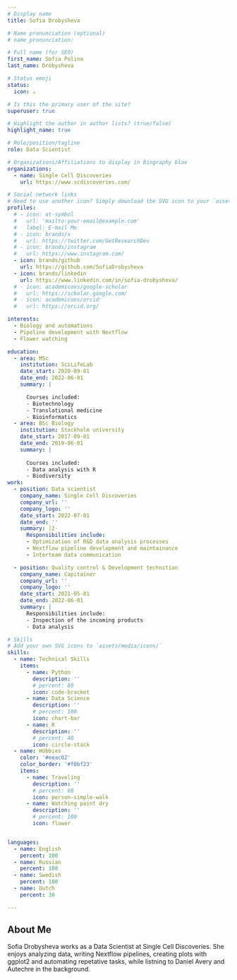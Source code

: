 ```yaml
---
# Display name
title: Sofia Drobysheva

# Name pronunciation (optional)
# name_pronunciation: 

# Full name (for SEO)
first_name: Sofia Polina  
last_name: Drobysheva

# Status emoji
status:
  icon: ☕️

# Is this the primary user of the site?
superuser: true

# Highlight the author in author lists? (true/false)
highlight_name: true

# Role/position/tagline
role: Data Scientist

# Organizations/Affiliations to display in Biography blox
organizations:
  - name: Single Cell Discoveries
    url: https://www.scdiscoveries.com/

# Social network links
# Need to use another icon? Simply download the SVG icon to your `assets/media/icons/` folder.
profiles:
  # - icon: at-symbol
  #   url: 'mailto:your-email@example.com'
  #   label: E-mail Me
  # - icon: brands/x
  #   url: https://twitter.com/GetResearchDev
  # - icon: brands/instagram
  #   url: https://www.instagram.com/
  - icon: brands/github
    url: https://github.com/SofiaDrobysheva
  - icon: brands/linkedin
    url: https://www.linkedin.com/in/sofia-drobysheva/
  # - icon: academicons/google-scholar
  #   url: https://scholar.google.com/
  # - icon: academicons/orcid
  #   url: https://orcid.org/

interests:
  - Biology and automations
  - Pipeline development with Nextflow
  - Flower watching

education:
  - area: MSc
    institution: SciLifeLab
    date_start: 2020-09-01
    date_end: 2022-06-01
    summary: |

      Courses included:
      - Biotechnology
      - Translational medicine
      - Bioinformatics
  - area: BSc Biology
    institution: Stockholm university
    date_start: 2017-09-01
    date_end: 2019-06-01
    summary: |
      
      Courses included:
      - Data analysis with R 
      - Biodiversity
work:
  - position: Data scientist
    company_name: Single Cell Discoveries
    company_url: ''
    company_logo: ''
    date_start: 2022-07-01
    date_end: ''
    summary: |2-
      Responsibilities include:
      - Optimization of R&D data analysis processes
      - Nextflow pipeline development and maintainance
      - Interteam data communication

  - position: Quality control & Development technitian
    company_name: Capitainer
    company_url: ''
    company_logo: ''
    date_start: 2021-05-01
    date_end: 2022-06-01
    summary: |
      Responsibilities include:
      - Inspection of the incoming products
      - Data analysis

# Skills
# Add your own SVG icons to `assets/media/icons/`
skills:
  - name: Technical Skills
    items:
      - name: Python
        description: ''
        # percent: 80
        icon: code-bracket
      - name: Data Science
        description: ''
        # percent: 100
        icon: chart-bar
      - name: R
        description: ''
        # percent: 40
        icon: circle-stack
  - name: Hobbies
    color: '#eeac02'
    color_border: '#f0bf23'
    items:
      - name: Traveling
        description: ''
        # percent: 60
        icon: person-simple-walk
      - name: Watching paint dry
        description: ''
        # percent: 100
        icon: flower


languages:
  - name: English
    percent: 100
  - name: Russian
    percent: 100
  - name: Swedish
    percent: 100
  - name: Dutch
    percent: 30

---
```


## About Me

Sofia Drobysheva works as a Data Scientist at Single Cell Discoveries. She enjoys analyzing data, writing Nextflow pipelines, creating plots with ggplot2 and automating repetative tasks, while listning to Daniel Avery and Autechre in the background. 